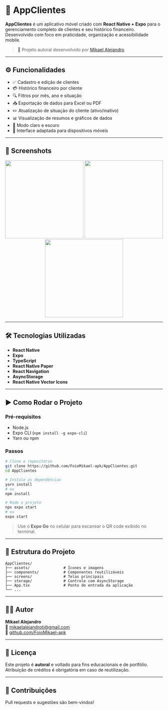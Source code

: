 # 👥 AppClientes

**AppClientes** é um aplicativo móvel criado com **React Native + Expo** para o gerenciamento completo de clientes e seu histórico financeiro. Desenvolvido com foco em praticidade, organização e acessibilidade mobile.

> 📱 Projeto autoral desenvolvido por [Mikael Alejandro](https://github.com/FoioMikael-apk)

---

## ⚙️ Funcionalidades

- ✅ Cadastro e edição de clientes
- 💳 Histórico financeiro por cliente
- 🔍 Filtros por mês, ano e situação
- 📥 Exportação de dados para Excel ou PDF
- ✏️ Atualização de situação do cliente (ativo/inativo)
- 📊 Visualização de resumos e gráficos de dados
- 🌙 Modo claro e escuro
- 📲 Interface adaptada para dispositivos móveis

---

## 📸 Screenshots

<div align="center">
  <img src="https://github.com/user-attachments/assets/f9592d04-c9b7-44d1-b918-de4da4df8254" width="250"/>
  <img src="https://github.com/user-attachments/assets/667b553c-00e0-459a-9ae7-7b3ba9c242ce" width="250"/>
  <img src="https://github.com/user-attachments/assets/946c6fd6-5ca7-4d39-8a03-a179c32b39a2" width="250"/>
</div>

---

## 🛠️ Tecnologias Utilizadas

- **React Native**
- **Expo**
- **TypeScript**
- **React Native Paper**
- **React Navigation**
- **AsyncStorage**
- **React Native Vector Icons**

---

## ▶️ Como Rodar o Projeto

### Pré-requisitos

- Node.js
- Expo CLI (`npm install -g expo-cli`)
- Yarn ou npm

### Passos

```bash
# Clone o repositório
git clone https://github.com/FoioMikael-apk/AppClientes.git
cd AppClientes

# Instale as dependências
yarn install
# ou
npm install

# Rode o projeto
npx expo start
# ou
expo start
```

> Use o **Expo Go** no celular para escanear o QR code exibido no terminal.

---

## 📁 Estrutura do Projeto

```
AppClientes/
├── assets/               # Ícones e imagens
├── components/           # Componentes reutilizáveis
├── screens/              # Telas principais
├── storage/              # Controle com AsyncStorage
├── App.tsx               # Ponto de entrada da aplicação
└── ...
```

---

## 👨‍💻 Autor

**Mikael Alejandro**  
📧 [mikaelalejandroti@gmail.com](mailto:mikaelalejandroti@gmail.com)  
🔗 [github.com/FoioMikael-apk](https://github.com/FoioMikael-apk)

---

## 📘 Licença

Este projeto é **autoral** e voltado para fins educacionais e de portfólio.  
Atribuição de créditos é obrigatória em caso de reutilização.

---

## 💬 Contribuições

Pull requests e sugestões são bem-vindos!

